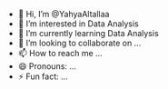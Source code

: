 - 👋 Hi, I’m @YahyaAltallaa
- 👀 I’m interested in Data Analysis
- 🌱 I’m currently learning Data Analysis
- 💞️ I’m looking to collaborate on ...
- 📫 How to reach me ...
- 😄 Pronouns: ...
- ⚡ Fun fact: ...

<!---
YahyaAltallaa/YahyaAltallaa is a ✨ special ✨ repository because its `README.md` (this file) appears on your GitHub profile.
You can click the Preview link to take a look at your changes.
--->
